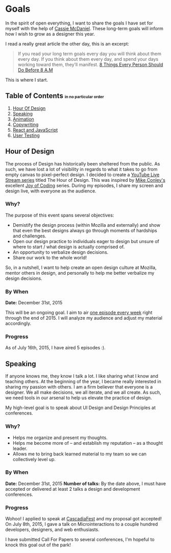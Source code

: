 # Goals
In the spirit of open everything, I want to share the goals I have set for myself with the help of [Cassie McDaniel](https://twitter.com/cassiemc). These long-term goals will inform how I wish to grow as a designer this year. 

I read a really great article the other day, this is an excerpt:

> If you read your long term goals every day you will think about them every day. If you think about them every day, and spend your days working toward them, they’ll manifest. [8 Things Every Person Should Do Before 8 A.M](https://medium.com/@benjaminhardy/8-things-every-person-should-do-before-8-a-m-cc0233e15c8d)

This is where I start.

## Table of Contents <small style="font-size: 12px;">in no particular order</small>
1. [Hour Of Design](#command-line)
2. [Speaking](#speaking)
3. [Animation](#animation)
4. [Copywriting](#copywriting)
5. [React and JavaScript](#react-and-javascript)
6. [User Testing](#user-testing)

## Hour of Design
The process of Design has historically been sheltered from the public. As such, we have lost a lot of visibility in regards to what it takes to go from empty canvas to pixel-perfect design. I decided to create a [YouTube Live Stream series](https://www.youtube.com/channel/UC9MJ2wGfJ_7mbLN6rXjWztA) titled The Hour of Design. This was inspired by [Mike Conley's](https://twitter.com/mike_conley) excellent [Joy of Coding](http://mikeconley.ca/blog/category/technology/livecoding/) series. During my episodes, I share my screen and design live, with everyone as the audience. 
 
### Why?

The purpose of this event spans several objectives:

- Demistify the design process (within Mozilla and externally) and show that even the best designs always go through moments of hardships and challenges.
 - Open our design practice to individuals eager to design but unsure of where to start / what design is actually comprised of.
 - An opportunity to verbalize design decisions.
 - Share our work to the whole world!
 
So, in a nutshell, I want to help create an open design culture at Mozilla, mentor others in design, and personally to help me better verbalize my design decisions.

### By When

**Date:** December 31st, 2015

This will be an ongoing goal. I aim to air [one episode every week](https://www.youtube.com/channel/UC9MJ2wGfJ_7mbLN6rXjWztA) right through the end of 2015. I will analyze my audience and adjust my material accordingly.

### Progress

As of July 16th, 2015, I have aired 5 episodes :).

## Speaking

If anyone knows me, they know I talk a lot. I like sharing what I know and teaching others. At the beginning of the year, I became really interested in sharing my passion with others. I am a firm believer that everyone is a designer. We all make decisions, we all iterate, and we all create. As such, we need tools in our arsenal to help us elevate the practice of design.

My high-level goal is to speak about UI Design and Design Principles at conferences.

### Why?

- Helps me organize and present my thoughts.
- Helps me become more of – and establish my reputation – as a thought leader.
- Allows me to bring back learned material to my team so we can collectively level up.

### By When

**Date:** December 31st, 2015
**Number of talks:** By the date above, I must have accepted or delivered at least 2 talks a design and development conferences.

### Progress

Wohoo! I applied to speak at [CascadiaFest](http://2015.cascadiajs.com) and my proposal got accepted! On July 8th, 2015, I gave a talk on Microinteractions to a couple hundred developers, designers, and web enthusiasts.

I have submitted Call For Papers to several conferences, I'm hopeful to knock this goal out of the park!

